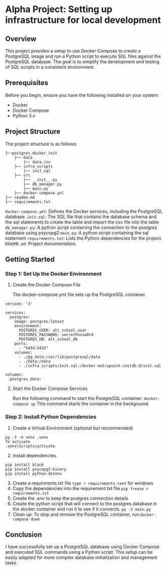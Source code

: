 # Alpha Project: Setting up infrastructure for local development

## Overview

This project provides a setup to use Docker Compose to create a PostgreSQL image and run a Python script to execute SQL files against the PostgreSQL database. The goal is to simplify the development and testing of SQL scripts in a consistent environment.

## Prerequisites

Before you begin, ensure you have the following installed on your system:

- Docker
- Docker Compose
- Python 3.x

## Project Structure

The project structure is as follows:

```
├──postgres_docker_init
    ├── data
        ├── data.csv
    ├── infra_scripts
        ├── init.sql
    ├── src
        ├── __init__.py
        ├── db_manager.py
        ├── main.py
    ├── docker-compose.ynl
├── readme.md
├── requirements.txt

```

`docker-compose.yml`: Defines the Docker services, including the PostgreSQL database.
`init.sql`: The SQL file that contains the database schema and the sql statements to create the table and import the csv file into the table
`db_manager.py`: A python script containing the connection to the postgres database using psycopg2
`main.py`: A python script containing the sql statement
`requirements.txt`: Lists the Python dependencies for the project.
`README.md`: Project documentation.

## Getting Started

### Step 1: Set Up the Docker Environment

1. Create the Docker Compose File

   The docker-compose.yml file sets up the PostgreSQL container.

```
version: '3'

services:
  postgres:
    image: postgres:latest
    environment:
      POSTGRES_USER: alt_school_user
      POSTGRES_PASSWORD: secretPassw0rd
      POSTGRES_DB: alt_school_db
    ports:
      - "5434:5432"
    volumes:
      - ./pg_data:/var/lib/postgresql/data
      - ./data:/data
      - ./infra_scripts/init.sql:/docker-entrypoint-initdb.d/init.sql

volumes:
  postgres_data:
```

2. Start the Docker Compose Services

   Run the following command to start the PostgreSQL container:
   `docker-compose up`
   This command starts the container in the background.

### Step 2: Install Python Dependencies

1. Create a Virtual Environment (optional but recommended)

```
py -3 -m venv .venv
To activate
.venv\Scripts\activate
```

2. Install dependencies.

```
pip install black
pip install psycopg2-binary
pip install python-dotenv
```

3. Create a requirments.txt file
   `type > requirements.text` for windows
4. Copy the dependencies into the requirement.txt file
   `pip freeze > requirements.txt `
5. Create the .env to keep the postgres connection details
6. Create the python script that will connect to the postgres database in the docker container and run it to see if it connects.
   `py -3 main.py`
7. Clean up: To stop and remove the PostgreSQL container,
   run:`docker-compose down`

## Conclusion

I have successfully set up a PostgreSQL database using Docker Compose and executed SQL commands using a Python script. This setup can be easily adapted for more complex database initialization and management tasks.
